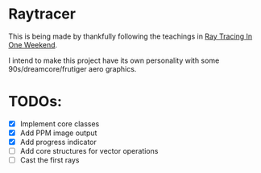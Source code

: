 # Raytracer
This is being made by thankfully following the teachings in [Ray Tracing In One Weekend](https://raytracing.github.io/books/RayTracingInOneWeekend.html).

I intend to make this project have its own personality with some 90s/dreamcore/frutiger aero graphics.

# TODOs:
- [X] Implement core classes
- [X] Add PPM image output
- [X] Add progress indicator
- [ ] Add core structures for vector operations
- [ ] Cast the first rays
